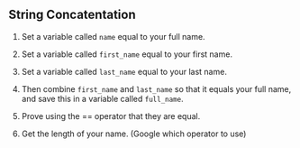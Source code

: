 ## String Concatentation

1. Set a variable called `name` equal to your full name.

2. Set a variable called `first_name` equal to your first name.

3. Set a variable called `last_name` equal to your last name.

4. Then combine `first_name` and `last_name` so that it equals your full name, and save this in a variable called `full_name`.

5. Prove using the == operator that they are equal.

6. Get the length of your name. (Google which operator to use)
